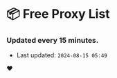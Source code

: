 # :package: Free Proxy List
### Updated every 15 minutes.

- Last updated: `2024-08-15 05:49`

:heart:
